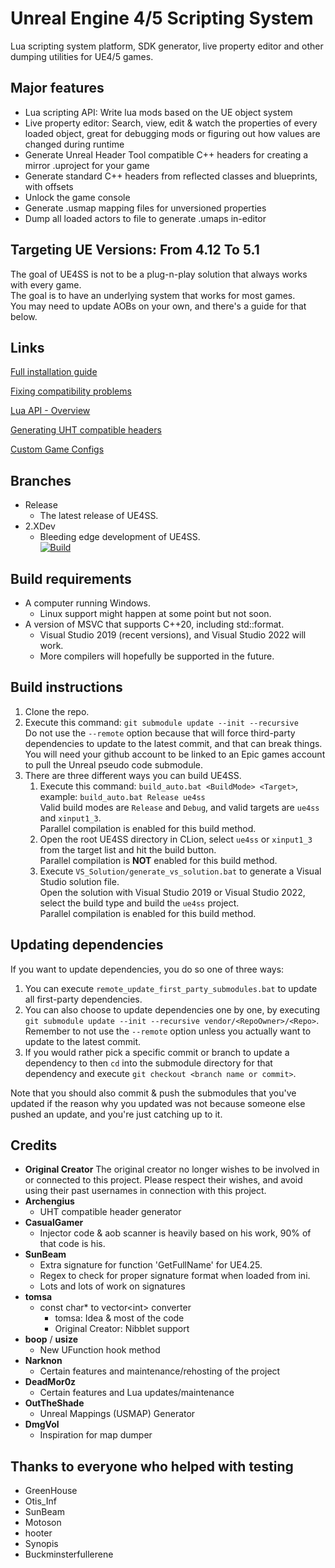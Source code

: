 # Unreal Engine 4/5 Scripting System

Lua scripting system platform, SDK generator, live property editor and other dumping utilities for UE4/5 games. 

## Major features

- Lua scripting API: Write lua mods based on the UE object system
- Live property editor: Search, view, edit & watch the properties of every loaded object, great for debugging mods or figuring out how values are changed during runtime
- Generate Unreal Header Tool compatible C++ headers for creating a mirror .uproject for your game
- Generate standard C++ headers from reflected classes and blueprints, with offsets
- Unlock the game console
- Generate .usmap mapping files for unversioned properties
- Dump all loaded actors to file to generate .umaps in-editor

## Targeting UE Versions: From 4.12 To 5.1

The goal of UE4SS is not to be a plug-n-play solution that always works with every game.  
The goal is to have an underlying system that works for most games.  
You may need to update AOBs on your own, and there's a guide for that below.  

## Links

  [Full installation guide](https://github.com/UE4SS-RE/RE-UE4SS/wiki/FullInstallationGuide)
  
  [Fixing compatibility problems](https://github.com/UE4SS-RE/RE-UE4SS/wiki/FixingBrokenAOBs) 
  
  [Lua API - Overview](https://github.com/UE4SS-RE/RE-UE4SS/wiki/Lua-API)
  
  [Generating UHT compatible headers](https://github.com/UE4SS-RE/RE-UE4SS/wiki/Generating-UHT-compatible-headers)
  
  [Custom Game Configs](https://github.com/UE4SS-RE/RE-UE4SS/wiki/CustomGameConfigs)


## Branches
- Release
  - The latest release of UE4SS.  
- 2.XDev
  - Bleeding edge development of UE4SS.  
  [![Build](https://github.com/UE4SS-RE/RE-UE4SS/actions/workflows/2.XDev.yml/badge.svg)](https://github.com/UE4SS-RE/RE-UE4SS/actions/workflows/2.XDev.yml)

## Build requirements

- A computer running Windows.
  - Linux support might happen at some point but not soon.
- A version of MSVC that supports C++20, including std::format.
  - Visual Studio 2019 (recent versions), and Visual Studio 2022 will work.
  - More compilers will hopefully be supported in the future.


## Build instructions

1. Clone the repo.
2. Execute this command: `git submodule update --init --recursive`  
    Do not use the `--remote` option because that will force third-party dependencies to update to the latest commit, and that can break things.
    You will need your github account to be linked to an Epic games account to pull the Unreal pseudo code submodule.
3. There are three different ways you can build UE4SS.  
    1. Execute this command: `build_auto.bat <BuildMode> <Target>`, example: `build_auto.bat Release ue4ss`  
        Valid build modes are `Release` and `Debug`, and valid targets are `ue4ss` and `xinput1_3`.  
        Parallel compilation is enabled for this build method.
    2. Open the root UE4SS directory in CLion, select `ue4ss` or `xinput1_3` from the target list and hit the build button.  
        Parallel compilation is **NOT** enabled for this build method.
    3. Execute `VS_Solution/generate_vs_solution.bat` to generate a Visual Studio solution file.  
        Open the solution with Visual Studio 2019 or Visual Studio 2022, select the build type and build the `ue4ss` project.  
        Parallel compilation is enabled for this build method.
    
## Updating dependencies

If you want to update dependencies, you do so one of three ways:
1. You can execute `remote_update_first_party_submodules.bat` to update all first-party dependencies.  
2. You can also choose to update dependencies one by one, by executing `git submodule update --init --recursive vendor/<RepoOwner>/<Repo>`.  
    Remember to not use the `--remote` option unless you actually want to update to the latest commit.  
3. If you would rather pick a specific commit or branch to update a dependency to then `cd` into the submodule directory for that dependency and execute `git checkout <branch name or commit>`.

Note that you should also commit & push the submodules that you've updated if the reason why you updated was not because someone else pushed an update, and you're just catching up to it.

## Credits

- **Original Creator** The original creator no longer wishes to be involved in or connected to  this project.  Please respect their wishes, and avoid using their past usernames in connection with this project.
- **Archengius**
  - UHT compatible header generator
- **CasualGamer**
  - Injector code & aob scanner is heavily based on his work, 90% of that code is his.
- **SunBeam**
  - Extra signature for function 'GetFullName' for UE4.25.
  - Regex to check for proper signature format when loaded from ini.
  - Lots and lots of work on signatures
- **tomsa**
  - const char* to vector\<int> converter
    - tomsa: Idea & most of the code
    - Original Creator: Nibblet support
- **boop** / **usize**
  - New UFunction hook method
- **Narknon**
  - Certain features and maintenance/rehosting of the project
- **DeadMor0z**
  - Certain features and Lua updates/maintenance
- **OutTheShade**
  - Unreal Mappings (USMAP) Generator
- **DmgVol**
  - Inspiration for map dumper


## Thanks to everyone who helped with testing

- GreenHouse
- Otis_Inf
- SunBeam
- Motoson
- hooter
- Synopis
- Buckminsterfullerene
